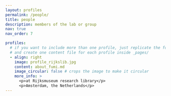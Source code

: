 ```yaml
---
layout: profiles
permalink: /people/
title: people
description: members of the lab or group
nav: true
nav_order: 7

profiles:
  # if you want to include more than one profile, just replicate the following block
  # and create one content file for each profile inside _pages/
  - align: right
    image: profile_rijkslib.jpg
    content: about_fumi.md
    image_circular: false # crops the image to make it circular
    more_info: >
      <p>at Rijksmuseum research library</p>
      <p>Amsterdam, the Netherlands</p>
---
```

